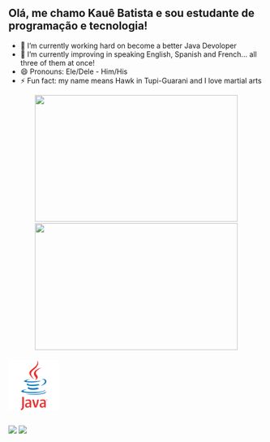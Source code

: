 ## Olá, me chamo Kauê Batista e sou estudante de programação e tecnologia!

- 🔭 I’m currently working hard on become a better Java Devoloper
- 🌱 I’m currently improving in speaking English, Spanish and French... all three of them at once!
- 😄 Pronouns: Ele/Dele - Him/His
- ⚡ Fun fact: my name means Hawk in Tupi-Guarani and I love martial arts

<div align="center">
  <a href="https://github.com/MBeuaK">
  <img height="250em" width="400px" src="https://github-readme-stats.vercel.app/api?username=MBeuaK&show_icons=true&theme=github_dark&include_all_commits=true&count_private=true"/>
  <img height="250em" width="400px" src="https://github-readme-stats.vercel.app/api/top-langs/?username=MBeuaK&layout=compact&langs_count=7&theme=github_dark"/>
</div>
 
  
  <div style="display: inline_block"><br>
  <img align="center" alt="Java" height="100" width="100" src="https://raw.githubusercontent.com/devicons/devicon/master/icons/java/java-original-wordmark.svg">
</div>
  
  ##

 <div>
   <a href = "mailto:Kaueb.m00@gmail.com" target="_blank"><img src="https://img.shields.io/badge/Gmail-D14836?style=for-the-badge&logo=gmail&logoColor=white"></a>
  <a href="https://www.linkedin.com/in/mbeuak/" target="_blank"><img src="https://img.shields.io/badge/-LinkedIn-%230077B5?style=for-the-badge&logo=linkedin&logoColor=white"></a> 
</div>
